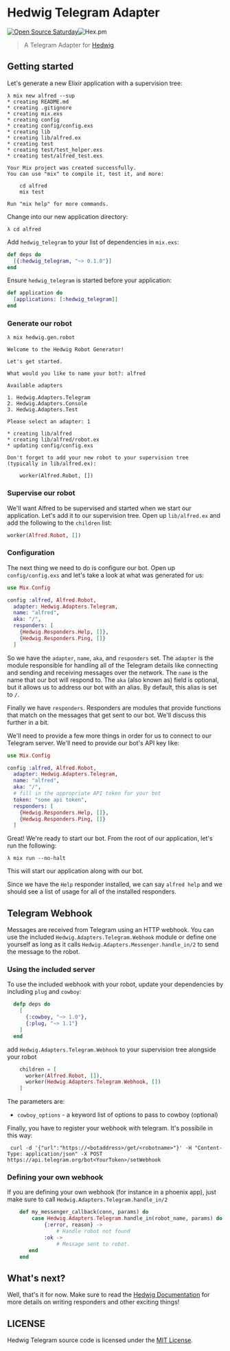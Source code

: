 # Hedwig Telegram Adapter

[![Open Source Saturday](https://img.shields.io/badge/%E2%9D%A4%EF%B8%8F-open%20source%20saturday-F64060.svg)](https://www.meetup.com/it-IT/Open-Source-Saturday-Milano/)![Hex.pm](https://img.shields.io/hexpm/v/hedwig_telegram)


> A Telegram Adapter for [Hedwig](https://github.com/hedwig-im/hedwig)

## Getting started

Let's generate a new Elixir application with a supervision tree:

```
λ mix new alfred --sup
* creating README.md
* creating .gitignore
* creating mix.exs
* creating config
* creating config/config.exs
* creating lib
* creating lib/alfred.ex
* creating test
* creating test/test_helper.exs
* creating test/alfred_test.exs

Your Mix project was created successfully.
You can use "mix" to compile it, test it, and more:

    cd alfred
    mix test

Run "mix help" for more commands.
```

Change into our new application directory:

```
λ cd alfred
```

Add `hedwig_telegram` to your list of dependencies in `mix.exs`:

```elixir
def deps do
  [{:hedwig_telegram, "~> 0.1.0"}]
end
```

Ensure `hedwig_telegram` is started before your application:

```elixir
def application do
  [applications: [:hedwig_telegram]]
end
```

### Generate our robot

```
λ mix hedwig.gen.robot

Welcome to the Hedwig Robot Generator!

Let's get started.

What would you like to name your bot?: alfred

Available adapters

1. Hedwig.Adapters.Telegram
2. Hedwig.Adapters.Console
3. Hedwig.Adapters.Test

Please select an adapter: 1

* creating lib/alfred
* creating lib/alfred/robot.ex
* updating config/config.exs

Don't forget to add your new robot to your supervision tree
(typically in lib/alfred.ex):

    worker(Alfred.Robot, [])
```

### Supervise our robot

We'll want Alfred to be supervised and started when we start our application.
Let's add it to our supervision tree. Open up `lib/alfred.ex` and add the
following to the `children` list:

```elixir
worker(Alfred.Robot, [])
```

### Configuration

The next thing we need to do is configure our bot. Open up
`config/config.exs` and let's take a look at what was generated for us:

```elixir
use Mix.Config

config :alfred, Alfred.Robot,
  adapter: Hedwig.Adapters.Telegram,
  name: "alfred",
  aka: "/",
  responders: [
    {Hedwig.Responders.Help, []},
    {Hedwig.Responders.Ping, []}
  ]
```

So we have the `adapter`, `name`, `aka`, and `responders` set. The `adapter` is
the module responsible for handling all of the Telegram details like connecting and
sending and receiving messages over the network. The `name` is the name that our
bot will respond to. The `aka` (also known as) field is optional, but it allows
us to address our bot with an alias. By default, this alias is set to `/`.

Finally we have `responders`. Responders are modules that provide functions that
match on the messages that get sent to our bot. We'll discuss this further in
a bit.

We'll need to provide a few more things in order for us to connect to our Telegram
server. We'll need to provide our bot's API key like:

```elixir
use Mix.Config

config :alfred, Alfred.Robot,
  adapter: Hedwig.Adapters.Telegram,
  name: "alfred",
  aka: "/",
  # fill in the appropriate API token for your bot
  token: "some api token",
  responders: [
    {Hedwig.Responders.Help, []},
    {Hedwig.Responders.Ping, []}
  ]
```

Great! We're ready to start our bot. From the root of our application, let's run
the following:

```
λ mix run --no-halt
```

This will start our application along with our bot.

Since we have the `Help` responder installed, we can say `alfred help` and we
should see a list of usage for all of the installed responders.


## Telegram Webhook
Messages are received from Telegram using an HTTP webhook. You can use the included `Hedwig.Adapters.Telegram.Webhook` module or define one yourself
as long as it calls `Hedwig.Adapters.Messenger.handle_in/2` to send the message to the robot.

### Using the included server

To use the included webhook with your robot, update your dependencies by including `plug` and `cowboy`:

```elixir
  defp deps do
    [
      {:cowboy, "~> 1.0"},
      {:plug, "~> 1.1"}
    ]
  end
```

add `Hedwig.Adapters.Telegram.Webhook` to your supervision tree alongside your robot

```elixir
    children = [
      worker(Alfred.Robot, []),
      worker(Hedwig.Adapters.Telegram.Webhook, [])
    ]
```

The parameters are:
* `cowboy_options` - a keyword list of options to pass to cowboy (optional)

Finally, you have to register your webhook with telegram. It's possibile in this way:

```shell script
 curl -d '{"url":"https://<botaddress>/get/<robotname>"}' -H "Content-Type: application/json" -X POST https://api.telegram.org/bot<YourToken>/setWebhook
```

### Defining your own webhook

If you are defining your own webhook (for instance in a phoenix app), just make sure to call `Hedwig.Adapters.Telegram.handle_in/2`

```elixir
    def my_messenger_callback(conn, params) do
        case Hedwig.Adapters.Telegram.handle_in(robot_name, params) do
            {:error, reason} ->
                # Handle robot not found
            :ok ->
                # Message sent to robot.
       end
    end
```

## What's next?

Well, that's it for now. Make sure to read the [Hedwig Documentation](http://hexdocs.pm/hedwig) for more
details on writing responders and other exciting things!

## LICENSE

Hedwig Telegram source code is licensed under the [MIT License](https://github.com/fusillicode/hedwig_telegram/blob/master/LICENSE.md).



